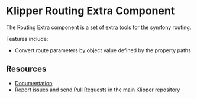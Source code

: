 Klipper Routing Extra Component
===============================

The Routing Extra component is a set of extra tools for the symfony routing.

Features include:

- Convert route parameters by object value defined by the property paths

Resources
---------

- [Documentation](https://doc.klipper.dev/components/routing-extra)
- [Report issues](https://github.com/klipperdev/klipper/issues)
  and [send Pull Requests](https://github.com/klipperdev/klipper/pulls)
  in the [main Klipper repository](https://github.com/klipperdev/klipper)
